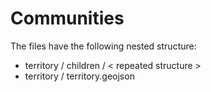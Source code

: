 Communities
===========

The files have the following nested structure:

* territory / children / < repeated structure >
* territory / territory.geojson
